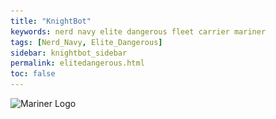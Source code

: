 ```yaml
---
title: "KnightBot"
keywords: nerd navy elite dangerous fleet carrier mariner
tags: [Nerd_Navy, Elite_Dangerous]
sidebar: knightbot_sidebar
permalink: elitedangerous.html
toc: false
---
```


![Mariner Logo](\_assets\GFX\Elite\NMNMariner.png)